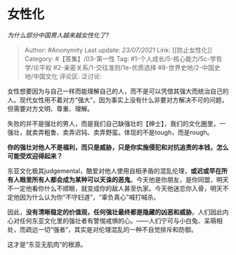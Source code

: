# 女性化
*为什么部分中国男人越来越女性化了?*

> Author: #Anonymity
> Last update: *23/07/2021*
> Link: [[防止女性化]]
> Category: #【答集】/03-第一性
> Tag: #1-个人成长/5-核心能力/5c-学哲学/论平权 #2-亲密关系/1-交往准则/1e-优质选择 #8-世界史地/2-中国史地/中国文化 
> 评论区:
> 泛讨论:

女性想要因为与自己一样而能理解自己的人，而不是可以凭借其强大而统治自己的人。现代女性用不着对方“强大”，因为事实上没有什么非要对方解决不可的问题，但需要对方文明、尊重、理解。

失败的并不是强壮的男人，而是我们自己缺强壮的【绅士】，我们的文化圈里，一强壮，就卖弄粗鲁、卖弄迟钝、卖弄野蛮。体现的不是tough，而是rough。

**你的强壮对他人不是福利，而只是威胁，只是你实施侵犯和对抗追责的本钱，怎么可能受欢迎得起来？**

东亚文化极其judgemental，酷爱对他人使用自相矛盾的混乱伦理，**或迟或早在所有人眼里所有人都会成为某种可以天诛的恶鬼**。今天他是你朋友，是你同盟，明天不一定他看你什么不顺眼，就变成你的敌人甚至仇家。今天他迷恋你入骨，明天不定他因为什么认为你“不守妇道”，“辜负真心”喊打喊杀。

因此，**没有清晰稳定的价值观，任何强壮最终都是隐藏的凶恶和威胁**。人们因此内心对任何东亚文化里的强壮者有警惕戒惧的心。——人们宁可与小白兔、呆萌相处，而疏远一切“强者”，其实是对伦理混乱的一种不自觉排斥和防御。

这才是“东亚无肌肉”的根源。
